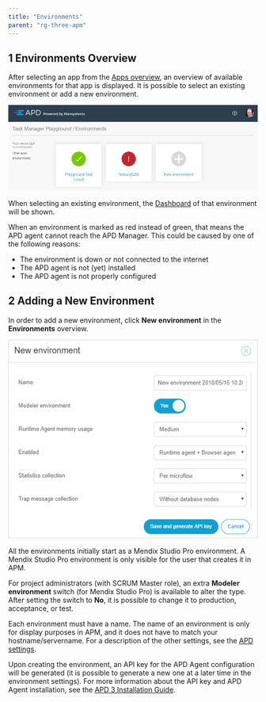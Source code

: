 ```yaml
---
title: "Environments"
parent: "rg-three-apm"
---
```


## 1 Environments Overview

After selecting an app from the [Apps overview](rg-three-apps), an overview of available environments for that app is displayed. It is possible to select an existing environment or add a new environment.

![](attachments/rg-three/environments.png)

When selecting an existing environment, the [Dashboard](rg-three-dashboard) of that environment will be shown.

When an environment is marked as red instead of green, that means the APD agent cannot reach the APD Manager. This could be caused by one of the following reasons:

* The environment is down or not connected to the internet
* The APD agent is not (yet) installed
* The APD agent is not properly configured

## 2 Adding a New Environment

In order to add a new environment, click **New environment** in the **Environments** overview.

![](attachments/rg-three/new_environment.png)

All the environments initially start as a Mendix Studio Pro environment. A Mendix Studio Pro environment is only visible for the user that creates it in APM.

For project administrators (with SCRUM Master role), an extra **Modeler environment** switch (for Mendix Studio Pro) is available to alter the type. After setting the switch to **No**, it is possible to change it to production, acceptance, or test.

Each environment must have a name. The name of an environment is only for display purposes in APM, and it does not have to match your hostname/servername.
For a description of the other settings, see the [APD settings](rg-three-settings).

Upon creating the environment, an API key for the APD Agent configuration will be generated (it is possible to generate a new one at a later time in the environment settings). For more information about the API key and APD Agent installation, see the [APD 3 Installation Guide](ig-three).
